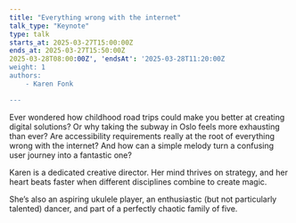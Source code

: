 ```yaml
---
title: "Everything wrong with the internet"
talk_type: "Keynote"
type: talk
starts_at: 2025-03-27T15:00:00Z
ends_at: 2025-03-27T15:50:00Z
2025-03-28T08:00:00Z', 'endsAt': '2025-03-28T11:20:00Z
weight: 1
authors:
    - Karen Fonk

---
```

Ever wondered how childhood road trips could make you better at creating digital solutions? Or why taking the subway in Oslo feels more exhausting than ever? Are accessibility requirements really at the root of everything wrong with the internet? And how can a simple melody turn a confusing user journey into a fantastic one?

Karen is a dedicated creative director. Her mind thrives on strategy, and her heart beats faster when different disciplines combine to create magic.

She’s also an aspiring ukulele player, an enthusiastic (but not particularly talented) dancer, and part of a perfectly chaotic family of five.
